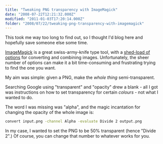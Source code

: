 ```yaml
---
title: "Tweaking PNG transparency with ImageMagick"
date: "2008-07-22T12:21:32.000Z"
modified: "2011-01-03T17:20:14.000Z"
folder: "2008/07/22/tweaking-png-transparency-with-imagemagick"
---
```


This took me way too long to find out, so I thought I'd blog here and hopefully save someone else some time.

[ImageMagick](https://imagemagick.org/) is a great swiss-army-knife type tool, with a [shed-load of options](https://imagemagick.org/script/command-line-options.php) for converting and combining images. Unfortunately, the sheer number of options can make it a bit time-consuming and frustrating trying to find the one you want.

My aim was simple: given a PNG, make the _whole thing_ semi-transparent.

Searching Google using "transparent" and "opacity" drew a blank - all I got was instructions on how to set transparency for certain _colours_ - not what I wanted to do.

The word I was missing was "alpha", and the magic incantation for changing the opacity of the whole image is:

```bash
convert input.png -channel Alpha -evaluate Divide 2 output.png
```

In my case, I wanted to set the PNG to be 50% transparent (hence "Divide 2".) Of course, you can change that number to whatever works for you.
